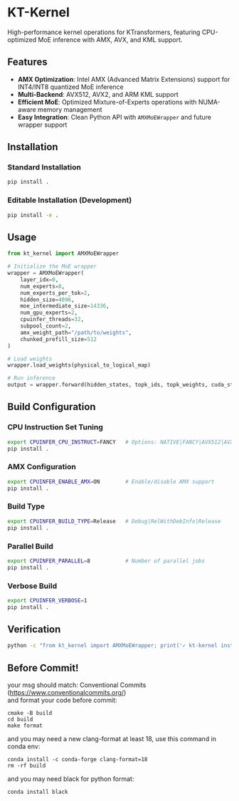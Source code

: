 # KT-Kernel

High-performance kernel operations for KTransformers, featuring CPU-optimized MoE inference with AMX, AVX, and KML support.

## Features

- **AMX Optimization**: Intel AMX (Advanced Matrix Extensions) support for INT4/INT8 quantized MoE inference
- **Multi-Backend**: AVX512, AVX2, and ARM KML support
- **Efficient MoE**: Optimized Mixture-of-Experts operations with NUMA-aware memory management
- **Easy Integration**: Clean Python API with `AMXMoEWrapper` and future wrapper support

## Installation

### Standard Installation
```bash
pip install .
```

### Editable Installation (Development)
```bash
pip install -e .
```

## Usage

```python
from kt_kernel import AMXMoEWrapper

# Initialize the MoE wrapper
wrapper = AMXMoEWrapper(
    layer_idx=0,
    num_experts=8,
    num_experts_per_tok=2,
    hidden_size=4096,
    moe_intermediate_size=14336,
    num_gpu_experts=2,
    cpuinfer_threads=32,
    subpool_count=2,
    amx_weight_path="/path/to/weights",
    chunked_prefill_size=512
)

# Load weights
wrapper.load_weights(physical_to_logical_map)

# Run inference
output = wrapper.forward(hidden_states, topk_ids, topk_weights, cuda_stream)
```

## Build Configuration

### CPU Instruction Set Tuning
```bash
export CPUINFER_CPU_INSTRUCT=FANCY   # Options: NATIVE|FANCY|AVX512|AVX2
pip install .
```

### AMX Configuration
```bash
export CPUINFER_ENABLE_AMX=ON        # Enable/disable AMX support
pip install .
```

### Build Type
```bash
export CPUINFER_BUILD_TYPE=Release   # Debug|RelWithDebInfo|Release
pip install .
```

### Parallel Build
```bash
export CPUINFER_PARALLEL=8           # Number of parallel jobs
pip install .
```

### Verbose Build
```bash
export CPUINFER_VERBOSE=1
pip install .
```

## Verification

```bash
python -c "from kt_kernel import AMXMoEWrapper; print('✓ kt-kernel installed successfully')"
```
## Before Commit!
your msg should match: Conventional Commits (https://www.conventionalcommits.org/) <br>and format your code before commit:
```shell
cmake -B build
cd build
make format
```
and you may need a new clang-format at least 18, use this command in conda env:
```shell
conda install -c conda-forge clang-format=18
rm -rf build
```
and you may need black for python format:
```shell
conda install black
```
